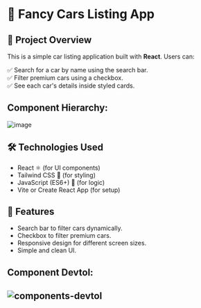 # 🚗 Fancy Cars Listing App


## 📌 Project Overview
This is a simple car listing application built with **React**. Users can:  

✅ Search for a car by name using the search bar.  
✅ Filter premium cars using a checkbox.  
✅ See each car's details inside styled cards.  



## Component Hierarchy:
![image](https://github.com/user-attachments/assets/2131509f-437c-43ef-afbd-de3ad48522a8)

## 🛠 Technologies Used
* React ⚛️ (for UI components)
* Tailwind CSS 🎨 (for styling)
* JavaScript (ES6+) 📜 (for logic)
* Vite or Create React App (for setup)

## 📝 Features
* Search bar to filter cars dynamically.
* Checkbox to filter premium cars.
* Responsive design for different screen sizes.
* Simple and clean UI.

## Component Devtol:
![components-devtol](https://github.com/user-attachments/assets/17640b24-8a05-468f-9afa-f1d75ededb0e)
---
